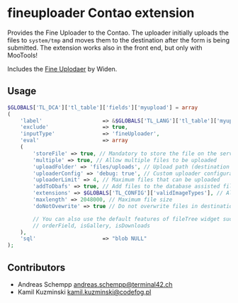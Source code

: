 fineuploader Contao extension
=============================

Provides the Fine Uploader to the Contao. The uploader initially uploads the files to ```system/tmp``` and moves them to the destination after the form is being submitted. The extension works also in the front end, but only with MooTools!

Includes the [Fine Uplodaer](http://fineuploader.com/) by Widen.

Usage
-------------------
```php
$GLOBALS['TL_DCA']['tl_table']['fields']['myupload'] = array
(
    'label'                   => &$GLOBALS['TL_LANG']['tl_table']['myupload'],
    'exclude'                 => true,
    'inputType'               => 'fineUploader',
    'eval'                    => array
    (
        'storeFile' => true, // Mandatory to store the file on the server
        'multiple' => true, // Allow multiple files to be uploaded
        'uploadFolder' => 'files/uploads', // Upload path (destination folder)
        'uploaderConfig' => 'debug: true', // Custom uploader configuration (JSON)
        'uploaderLimit' => 4, // Maximum files that can be uploaded
        'addToDbafs' => true, // Add files to the database assisted file system
        'extensions' => $GLOBALS['TL_CONFIG']['validImageTypes'], // Allowed extension types
        'maxlength' => 2048000, // Maximum file size
        'doNotOvewrite' => true // Do not overwrite files in destination folder

        // You can also use the default features of fileTree widget such as:
        // orderField, isGallery, isDownloads
    ),
    'sql'                     => "blob NULL"
);
```

Contributors
-------------------

* Andreas Schempp <andreas.schempp@terminal42.ch>
* Kamil Kuzminski <kamil.kuzminski@codefog.pl>
